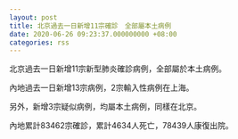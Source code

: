 ```yaml
---
layout: post
title: 北京過去一日新增11宗確診　全部屬本土病例
date: 2020-06-26 09:23:37.000000000 +08:00
categories: rss
---
```


北京過去一日新增11宗新型肺炎確診病例，全部屬於本土病例。

內地過去一日新增13宗病例，2宗輸入性病例在上海。

另外，新增3宗疑似病例，均屬本土病例，同樣在北京。

內地累計83462宗確診，累計4634人死亡，78439人康復出院。

